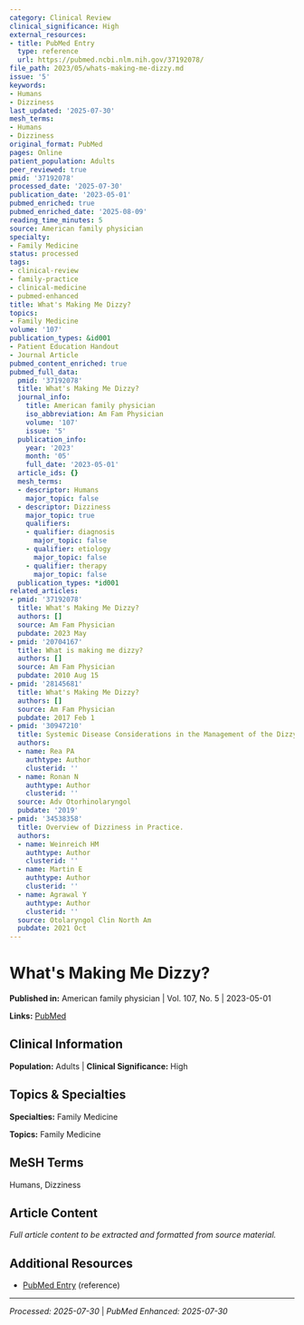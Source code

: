 ```yaml
---
category: Clinical Review
clinical_significance: High
external_resources:
- title: PubMed Entry
  type: reference
  url: https://pubmed.ncbi.nlm.nih.gov/37192078/
file_path: 2023/05/whats-making-me-dizzy.md
issue: '5'
keywords:
- Humans
- Dizziness
last_updated: '2025-07-30'
mesh_terms:
- Humans
- Dizziness
original_format: PubMed
pages: Online
patient_population: Adults
peer_reviewed: true
pmid: '37192078'
processed_date: '2025-07-30'
publication_date: '2023-05-01'
pubmed_enriched: true
pubmed_enriched_date: '2025-08-09'
reading_time_minutes: 5
source: American family physician
specialty:
- Family Medicine
status: processed
tags:
- clinical-review
- family-practice
- clinical-medicine
- pubmed-enhanced
title: What's Making Me Dizzy?
topics:
- Family Medicine
volume: '107'
publication_types: &id001
- Patient Education Handout
- Journal Article
pubmed_content_enriched: true
pubmed_full_data:
  pmid: '37192078'
  title: What's Making Me Dizzy?
  journal_info:
    title: American family physician
    iso_abbreviation: Am Fam Physician
    volume: '107'
    issue: '5'
  publication_info:
    year: '2023'
    month: '05'
    full_date: '2023-05-01'
  article_ids: {}
  mesh_terms:
  - descriptor: Humans
    major_topic: false
  - descriptor: Dizziness
    major_topic: true
    qualifiers:
    - qualifier: diagnosis
      major_topic: false
    - qualifier: etiology
      major_topic: false
    - qualifier: therapy
      major_topic: false
  publication_types: *id001
related_articles:
- pmid: '37192078'
  title: What's Making Me Dizzy?
  authors: []
  source: Am Fam Physician
  pubdate: 2023 May
- pmid: '20704167'
  title: What is making me dizzy?
  authors: []
  source: Am Fam Physician
  pubdate: 2010 Aug 15
- pmid: '28145681'
  title: What's Making Me Dizzy?
  authors: []
  source: Am Fam Physician
  pubdate: 2017 Feb 1
- pmid: '30947210'
  title: Systemic Disease Considerations in the Management of the Dizzy Patient.
  authors:
  - name: Rea PA
    authtype: Author
    clusterid: ''
  - name: Ronan N
    authtype: Author
    clusterid: ''
  source: Adv Otorhinolaryngol
  pubdate: '2019'
- pmid: '34538358'
  title: Overview of Dizziness in Practice.
  authors:
  - name: Weinreich HM
    authtype: Author
    clusterid: ''
  - name: Martin E
    authtype: Author
    clusterid: ''
  - name: Agrawal Y
    authtype: Author
    clusterid: ''
  source: Otolaryngol Clin North Am
  pubdate: 2021 Oct
---
```


# What's Making Me Dizzy?

**Published in:** American family physician | Vol. 107, No. 5 | 2023-05-01

**Links:** [PubMed](https://pubmed.ncbi.nlm.nih.gov/37192078/)

## Clinical Information

**Population:** Adults | **Clinical Significance:** High

## Topics & Specialties

**Specialties:** Family Medicine

**Topics:** Family Medicine

## MeSH Terms

Humans, Dizziness

## Article Content

*Full article content to be extracted and formatted from source material.*

## Additional Resources

- [PubMed Entry](https://pubmed.ncbi.nlm.nih.gov/37192078/) (reference)

---

*Processed: 2025-07-30* | *PubMed Enhanced: 2025-07-30*
